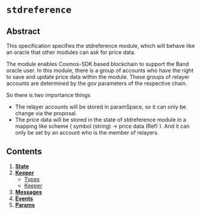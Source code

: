 # `stdreference`

## Abstract

This specification specifies the stdreference module, which will behave like an oracle that other modules can ask for price data.

The module enables Cosmos-SDK based blockchain to support the Band oracle user. In this module, there is a group of accounts who have the right to save and update price data within the module. These groups of relayer accounts are determined by the gov parameters of the respective chain.

So there is two importance things

- The relayer accounts will be stored in paramSpace, so it can only be change via the proposal.
- The price data will be stored in the state of stdreference module in a mapping like scheme ( symbol (string) -> price data (Ref) ). And it can only be set by an account who is the member of relayers.

## Contents

1. **[State](01_state.md)**
2. **[Keeper](02_keeper.md)**
   - [Types](02_keeper.md#Types)
   - [Keeper](02_keeper.md#Keeper)
3. **[Messages](03_messages.md)**
4. **[Events](04_events.md)**
5. **[Params](05_params.md)**
